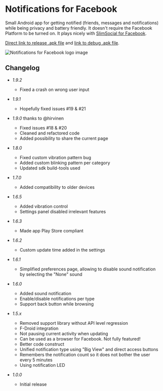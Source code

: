 # Notifications for Facebook

Small Android app for getting notified (friends, messages and notifications) while being privacy and battery friendly. It doesn't require the Facebook Platform to be turned on. It plays nicely with [SlimSocial for Facebook](https://f-droid.org/repository/browse/?fdfilter=SlimSOcial&fdid=it.rignanese.leo.slimfacebook).

[Direct link to release .apk file](https://raw.githubusercontent.com/gsurrel/FacebookNotifications/master/FacebookNotifications-release.apk) and [link to debug .apk file](https://raw.githubusercontent.com/gsurrel/FacebookNotifications/master/FacebookNotifications-debug.apk).

![Notifications for Facebook logo image](https://raw.githubusercontent.com/gsurrel/FacebookNotifications/master/app/src/main/ic_launcher-web.png)

## Changelog

* _1.9.2_
   * Fixed a crash on wrong user input

* _1.9.1_
   * Hopefully fixed issues #19 & #21

* _1.9.0_ thanks to @hirvinen
   * Fixed issues #18 & #20
   * Cleaned and refactored code
   * Added possibility to share the current page

* _1.8.0_
   * Fixed custom vibration pattern bug
   * Added custom blinking pattern per category
   * Updated sdk build-tools used

* _1.7.0_
   * Added compatibility to older devices

* _1.6.5_
   * Added vibration control
   * Settings panel disabled irrelevant features

* _1.6.3_
   * Made app Play Store compliant

* _1.6.2_
   * Custom update time added in the settings

* _1.6.1_
   * Simplified preferences page, allowing to disable sound notification by selecting the "None" sound

* _1.6.0_
    * Added sound notification
    * Enable/disable notifications per type
    * Support back button while browsing

* _1.5.x_
    * Removed support library without API level regression
    * F-Droid integration
    * Not pausing current activity when updating
    * Can be used as a browser for Facebook. Not fully featured!
    * Better code construct
    * Unified notification type using "Big View" and direct access buttons
    * Remembers the notification count so it does not bother the user every 5 minutes
    * Using notification LED

* _1.0.0_
    * Initial release
